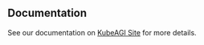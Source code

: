 ## Documentation

See our documentation on [KubeAGI Site](http://kubeagi.k8s.com.cn) for more details.
